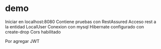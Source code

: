 # demo

Iniciar en localhost:8080
Contiene pruebas con RestAssured
Acceso rest a la entidad LocalUser
Conexion con mysql
Hibernate configurado con create-drop
Cors habilitado

Por agregar JWT
